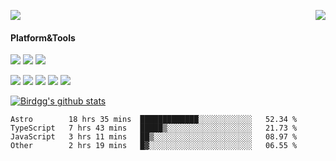 <p>
  <a href="https://count.getloli.com/"><img src="https://count.getloli.com/get/@birdgg.readme?theme=moebooru-h"></a>
  <img src="https://weather-icon.journeyad.repl.co/@hangzhou?v=1" align="right">
</p>

#### Platform&Tools
[![](https://img.shields.io/badge/macOS-Big%20Sur-292e33?style=flat-square&logo=apple&logoColor=ffffff)](https://www.apple.com/macos/big-sur/)
[![](https://img.shields.io/badge/IDE-Visual%20Studio%20Code-blue?style=flat-square&logo=visual-studio-code&logoColor=ffffff)](https://code.visualstudio.com/)
[![](https://img.shields.io/badge/Editor-Emacs-purple?style=flat-square&logo=gnu-emacs&logoColor=ffffff)](https://www.gnu.org/software/emacs/)

[![](https://img.shields.io/badge/-React-61dafb?style=flat-square&logo=react&logoColor=ffffff)](https://reactjs.org/)
[![](https://img.shields.io/badge/-ReactNative-61dafb?style=flat-square&logo=react&logoColor=ffffff)](https://reactnative.dev/)
[![](https://img.shields.io/badge/-TypeScript-007acc?style=flat-square&logo=typescript&logoColor=white)](https://www.typescriptlang.org/)
[![](https://img.shields.io/badge/-JavaScript-f7e018?style=flat-square&logo=javascript&logoColor=white)](https://www.ecma-international.org/)
[![](https://img.shields.io/badge/-Node.js-43853d?style=flat-square&logo=node.js&logoColor=ffffff)](https://nodejs.org/)

<a href="https://github.com/birdgg"><img align="center" src="https://github-readme-stats.vercel.app/api?username=birdgg&show_icons=true&include_all_commits=true&hide_border=tru&custom_title=Birdgg%27s%20Github%20Stats" alt="Birdgg's github stats" /></a> 

<!--START_SECTION:waka-->

```text
Astro        18 hrs 35 mins  █████████████░░░░░░░░░░░░   52.34 %
TypeScript   7 hrs 43 mins   █████▒░░░░░░░░░░░░░░░░░░░   21.73 %
JavaScript   3 hrs 11 mins   ██▒░░░░░░░░░░░░░░░░░░░░░░   08.97 %
Other        2 hrs 19 mins   █▓░░░░░░░░░░░░░░░░░░░░░░░   06.55 %
```

<!--END_SECTION:waka-->
